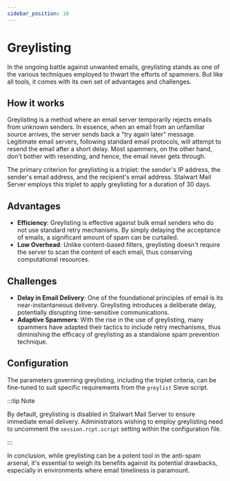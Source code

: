 ```yaml
---
sidebar_position: 10
---
```


# Greylisting

In the ongoing battle against unwanted emails, greylisting stands as one of the various techniques employed to thwart the efforts of spammers. But like all tools, it comes with its own set of advantages and challenges.

## How it works

Greylisting is a method where an email server temporarily rejects emails from unknown senders. In essence, when an email from an unfamiliar source arrives, the server sends back a "try again later" message. Legitimate email servers, following standard email protocols, will attempt to resend the email after a short delay. Most spammers, on the other hand, don't bother with resending, and hence, the email never gets through.

The primary criterion for greylisting is a triplet: the sender's IP address, the sender's email address, and the recipient's email address. Stalwart Mail Server employs this triplet to apply greylisting for a duration of 30 days.

## Advantages

- **Efficiency**: Greylisting is effective against bulk email senders who do not use standard retry mechanisms. By simply delaying the acceptance of emails, a significant amount of spam can be curtailed.
- **Low Overhead**: Unlike content-based filters, greylisting doesn't require the server to scan the content of each email, thus conserving computational resources.

## Challenges

- **Delay in Email Delivery**: One of the foundational principles of email is its near-instantaneous delivery. Greylisting introduces a deliberate delay, potentially disrupting time-sensitive communications.
- **Adaptive Spammers**: With the rise in the use of greylisting, many spammers have adapted their tactics to include retry mechanisms, thus diminishing the efficacy of greylisting as a standalone spam prevention technique.

## Configuration

The parameters governing greylisting, including the triplet criteria, can be fine-tuned to suit specific requirements from the `greylist` Sieve script.

:::tip Note

By default, greylisting is disabled in Stalwart Mail Server to ensure immediate email delivery. Administrators wishing to employ greylisting need to uncomment the `session.rcpt.script` setting within the configuration file.

:::

In conclusion, while greylisting can be a potent tool in the anti-spam arsenal, it's essential to weigh its benefits against its potential drawbacks, especially in environments where email timeliness is paramount.

